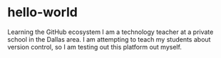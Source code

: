 # hello-world
Learning the GitHub ecosystem
I am a technology teacher at a private school in the Dallas area. I am attempting to teach my students about version control, so I am testing out this platform out myself.
